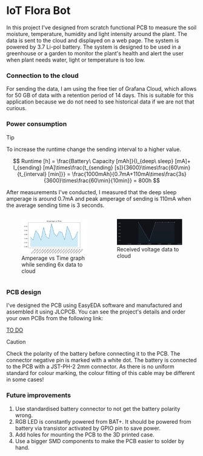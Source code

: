 # IoT Flora Bot

In this project I've designed from scratch functional PCB to measure the soil moisture, temperature, humidity and light intensity around the plant. The data is sent to the cloud and displayed on a web page. The system is powered by 3.7 Li-pol battery. The system is designed to be used in a greenhouse or a garden to monitor the plant's health and alert the user when plant needs water, light or temperature is too low.

### Connection to the cloud
For sending the data, I am using the free tier of Grafana Cloud, which allows for 50 GB of data with a retention period of 14 days. This is suitable for this application because we do not need to see historical data if we are not that curious.


### Power consumption

> [!TIP]
> To increase the runtime change the sending interval to a higher value.

$$
Runtime [h] = \frac{Battery\ Capacity [mAh]}{I_{deep\ sleep} [mA]+ I_{sending} [mA]\times\frac{t_{sending} [s]}{3600}\times\frac{60\min}{t_{interval} [min]}} = \frac{1000mAh}{0.7mA+110mA\times\frac{3s}{3600}\times\frac{60\min}{10min}} = 800h
$$

After measurements I've conducted, I measured that the deep sleep amperage is around 0.7mA and peak amperage of sending is 110mA when the average sending time is 3 seconds.

<div style="display: flex; justify-content: space-around;">
  <figure style="width: 45%;">
    <img src="docs/images/amperage_over_time.png" alt="Amperage vs Time graph while sending 6x data to cloud">
    <figcaption>Amperage vs Time graph while sending 6x data to cloud</figcaption>
  </figure>
  <figure style="width: 45%;">
    <img src="docs/images/image.png" alt="Received voltage data to cloud">
    <figcaption>Received voltage data to cloud</figcaption>
  </figure>
</div>

### PCB design
I've designed the PCB using EasyEDA software and manufactured and assembled it using JLCPCB. You can see the project's details and order your own PCBs from the following link:

[TO DO](https://jlcpcb.com)

> [!CAUTION]
> Check the polarity of the battery before connecting it to the PCB. The connector negative pin is marked with a white dot. The battery is connected to the PCB with a JST-PH-2 2mm connector. As there is no uniform standard for colour marking, the colour fitting of this cable may be different in some cases!

### Future improvements

1. Use standardised battery connector to not get the battery polarity wrong.
2. RGB LED is constantly powered from BAT+. It should be powered from battery via transistor activated by GPIO pin to save power.
3. Add holes for mounting the PCB to the 3D printed case.
4. Use a bigger SMD components to make the PCB easier to solder by hand.
